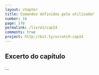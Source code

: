 ```yaml
---
layout: chapter
title: Comandos definidos pelo utilizador
number: 14
page: 170
permalink: /livro1/cap14
comments: true
project: http://bit.ly/scratch-cap14
---
```


## Excerto do capítulo


…